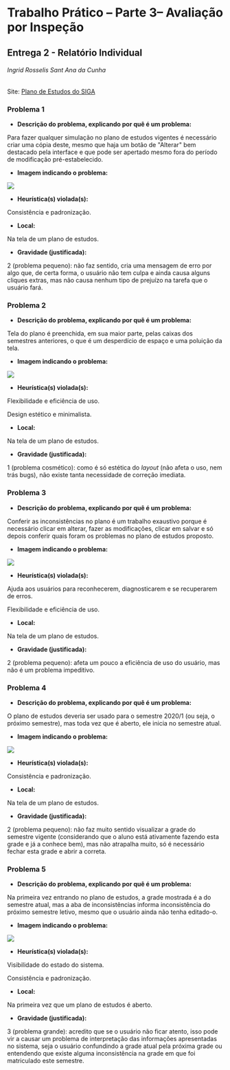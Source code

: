 #  Trabalho Prático – Parte 3– Avaliação por Inspeção 

## Entrega 2 - Relatório Individual

###### Ingrid Rosselis Sant Ana da Cunha

Site: [Plano de Estudos do SIGA](https://sistemas.ufmg.br/aluno-grad/planodeestudos/consultarplanosdeestudos/telaConsultaAPlanosDeEstudos.seam?bkmk=)

### Problema 1

- **Descrição do problema, explicando por quê é um problema:**

Para fazer qualquer simulação no plano de estudos vigentes é necessário criar uma cópia deste, mesmo que haja um botão de "Alterar" bem destacado pela interface e que pode ser apertado mesmo fora do período de modificação pré-estabelecido.

- **Imagem indicando o problema:**

![](https://i.imgur.com/3BikO5C.png)

- **Heurística(s) violada(s):**

 Consistência e padronização.

- **Local:**

Na tela de um plano de estudos.

- **Gravidade (justificada):**

2 (problema pequeno): não faz sentido, cria uma mensagem de erro por algo que, de certa forma, o usuário não tem culpa e ainda causa alguns cliques extras, mas não causa nenhum tipo de prejuízo na tarefa que o usuário fará.

### Problema 2

- **Descrição do problema, explicando por quê é um problema:**

Tela do plano é preenchida, em sua maior parte, pelas caixas dos semestres anteriores, o que é um desperdício de espaço e uma poluição da tela.

- **Imagem indicando o problema:**

![](https://i.imgur.com/wwW1KHk.png)

- **Heurística(s) violada(s):**

Flexibilidade e eficiência de uso.

Design estético e minimalista.

- **Local:**

Na tela de um plano de estudos.

- **Gravidade (justificada):**

1 (problema cosmético): como é só estética do *layout* (não afeta o uso, nem trás bugs), não existe tanta necessidade de correção imediata.

### Problema 3

- **Descrição do problema, explicando por quê é um problema:**

Conferir as inconsistências no plano é um trabalho exaustivo porque é necessário clicar em alterar, fazer as modificações, clicar em salvar e só depois conferir quais foram os problemas no plano de estudos proposto.

- **Imagem indicando o problema:**

![](https://i.imgur.com/BtEzxfL.png)

- **Heurística(s) violada(s):**

 Ajuda aos usuários para reconhecerem, diagnosticarem e se recuperarem de erros.

 Flexibilidade e eficiência de uso.

- **Local:**

Na tela de um plano de estudos.

- **Gravidade (justificada):**

2 (problema pequeno): afeta um pouco a eficiência de uso do usuário, mas não é um problema impeditivo.

### Problema 4

- **Descrição do problema, explicando por quê é um problema:**

O plano de estudos deveria ser usado para o semestre 2020/1 (ou seja, o próximo semestre), mas toda vez que é aberto, ele inicia no semestre atual.

- **Imagem indicando o problema:**

![](https://i.imgur.com/rAeXyzU.png)

- **Heurística(s) violada(s):**

 Consistência e padronização.

- **Local:**

Na tela de um plano de estudos.

- **Gravidade (justificada):**

2 (problema pequeno): não faz muito sentido visualizar a grade do semestre vigente (considerando que o aluno está ativamente fazendo esta grade e já a conhece bem), mas não atrapalha muito, só é necessário fechar esta grade e abrir a correta.

### Problema 5

- **Descrição do problema, explicando por quê é um problema:**

Na primeira vez entrando no plano de estudos, a grade mostrada é a do semestre atual, mas a aba de inconsistências informa inconsistência do próximo semestre letivo, mesmo que o usuário ainda não tenha editado-o.

- **Imagem indicando o problema:**

![](https://i.imgur.com/MmDp5Iq.png)

- **Heurística(s) violada(s):**

 Visibilidade do estado do sistema.

 Consistência e padronização.

- **Local:**

Na primeira vez que um plano de estudos é aberto.

- **Gravidade (justificada):**

3 (problema grande): acredito que se o usuário não ficar atento, isso pode vir a causar um problema de interpretação das informações apresentadas no sistema, seja o usuário confundindo a grade atual pela próxima grade ou entendendo que existe alguma inconsistência na grade em que foi matriculado este semestre.